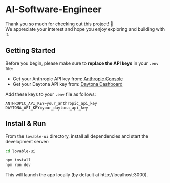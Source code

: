# AI-Software-Engineer

Thank you so much for checking out this project! 🙏  
We appreciate your interest and hope you enjoy exploring and building with it.

## Getting Started

Before you begin, please make sure to **replace the API keys** in your `.env` file:

- Get your Anthropic API key from: [Anthropic Console](https://console.anthropic.com/dashboard)
- Get your Daytona API key from: [Daytona Dashboard](https://www.daytona.io/)

Add these keys to your `.env` file as follows:

``` .env
ANTHROPIC_API_KEY=your_anthropic_api_key
DAYTONA_API_KEY=your_daytona_api_key
```

## Install & Run

From the `lovable-ui` directory, install all dependencies and start the development server:


```bash
cd lovable-ui

npm install
npm run dev
```

This will launch the app locally (by default at http://localhost:3000).

